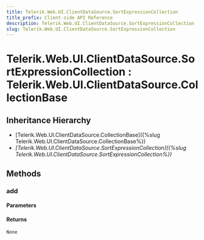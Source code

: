 ```yaml
---
title: Telerik.Web.UI.ClientDataSource.SortExpressionCollection
title_prefix: Client-side API Reference
description: Telerik.Web.UI.ClientDataSource.SortExpressionCollection
slug: Telerik.Web.UI.ClientDataSource.SortExpressionCollection
---
```


# Telerik.Web.UI.ClientDataSource.SortExpressionCollection : Telerik.Web.UI.ClientDataSource.CollectionBase 

## Inheritance Hierarchy

* [Telerik.Web.UI.ClientDataSource.CollectionBase]({%slug Telerik.Web.UI.ClientDataSource.CollectionBase%})
* *[Telerik.Web.UI.ClientDataSource.SortExpressionCollection]({%slug Telerik.Web.UI.ClientDataSource.SortExpressionCollection%})*


## Methods

###  add

#### Parameters

#### Returns

`None` 



